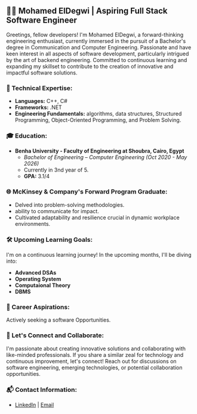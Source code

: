 ## 👨‍💻 Mohamed ElDegwi | Aspiring Full Stack Software Engineer

Greetings, fellow developers! I'm Mohamed ElDegwi, a forward-thinking engineering enthusiast, currently immersed in the pursuit of a Bachelor's degree in Communication and Computer Engineering. Passionate and have keen interest in all aspects of software development, particularly intrigued by the art of backend engineering. Committed to continuous learning and expanding my skillset to contribute to the creation of innovative and impactful software solutions.

### 🚀 Technical Expertise:
- **Languages:** C++, C#
- **Frameworks:** .NET 
- **Engineering Fundamentals:**  algorithms, data structures, Structured Programming, Object-Oriented Programming, and Problem Solving.

### 🎓 Education:
- **Benha University - Faculty of Engineering at Shoubra, Cairo, Egypt**
  - *Bachelor of Engineering – Computer Engineering (Oct 2020 - May 2026)*
  - Currently in 3nd year of 5.
  - **GPA:** 3.1/4

### 🌐 McKinsey & Company's Forward Program Graduate:
- Delved into problem-solving methodologies.
- ability to communicate for impact.
- Cultivated adaptability and resilience crucial in dynamic workplace environments.

### 🛠️ Upcoming Learning Goals:
I'm on a continuous learning journey! In the upcoming months, I'll be diving into:
- **Advanced DSAs**
- **Operating System**
- **Computaional Theory**
- **DBMS**

### 💼 Career Aspirations:
Actively seeking a software Opportunities.
### 🌟 Let's Connect and Collaborate:
I'm passionate about creating innovative solutions and collaborating with like-minded professionals. If you share a similar zeal for technology and continuous improvement, let's connect! Reach out for discussions on software engineering, emerging technologies, or potential collaboration opportunities.

### 📬 Contact Information:
- [LinkedIn](https://www.linkedin.com/in/mohammed-el-degwi-086b3729a) | [Email](MohammedEldegwi@gmail.com)
